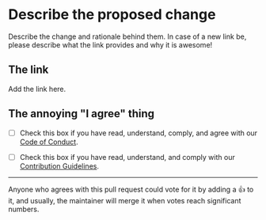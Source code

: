 # Describe the proposed change

Describe the change and rationale behind them. In case of a new link be,
please describe what the link provides and why it is awesome!

## The link

Add the link here.

## The annoying "I agree" thing

- [ ] Check this box if you have read, understand, comply, and agree with our
    [Code of Conduct](https://github.com/frenck/awesome-home-assistant/blob/master/CODE_OF_CONDUCT.md).

- [ ] Check this box if you have read, understand, and comply with our
    [Contribution Guidelines](https://github.com/frenck/awesome-home-assistant/blob/master/CONTRIBUTING.md).
---
Anyone who agrees with this pull request could vote for it by adding a :+1:
to it, and usually, the maintainer will merge it when votes reach significant
numbers.
